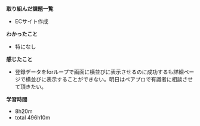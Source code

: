 **取り組んだ課題一覧**
* ECサイト作成

**わかったこと**
* 特になし

**感じたこと**
* 登録データをforループで画面に横並びに表示させるのに成功するも詳細ページで横並びに表示することができない。明日はペアプロで有識者に相談させて頂きたい。

**学習時間**
* 8h20m
 * total 496h10m
